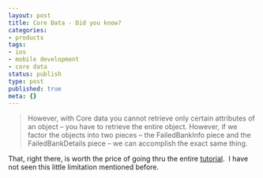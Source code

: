 ```yaml
---
layout: post
title: Core Data - Did you know?
categories:
- products
tags:
- ios
- mobile development
- core data
status: publish
type: post
published: true
meta: {}
---
```


>However, with Core data you cannot retrieve only certain attributes of an object – you have to retrieve the entire object. However, if we factor the objects into two pieces – the FailedBankInfo piece and the FailedBankDetails piece – we can accomplish the exact same thing.




That, right there, is worth the price of going thru the entire [tutorial](https://www.raywenderlich.com/115695/getting-started-with-core-data-tutorial).  I have not seen this little limitation mentioned before.

 
